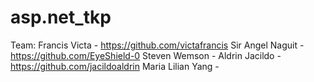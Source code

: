 # asp.net_tkp

Team:
Francis Victa - https://github.com/victafrancis 
Sir Angel Naguit - https://github.com/EyeShield-0
Steven Wemson - 
Aldrin Jacildo - https://github.com/jacildoaldrin
Maria Lilian Yang - 
